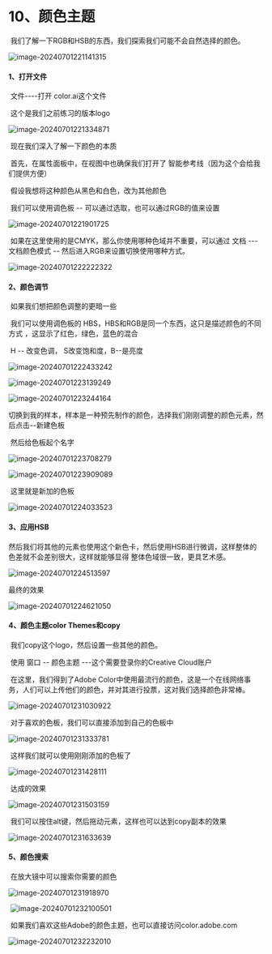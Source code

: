 

# 10、颜色主题



​			我们了解一下RGB和HSB的东西，我们探索我们可能不会自然选择的颜色。

![image-20240701221141315](./../../.vuepress/public/images/image-20240701221141315.png)





#### 1、打开文件

​		文件----打开 color.ai这个文件

​		这个是我们之前练习的版本logo

![image-20240701221334871](./../../.vuepress/public/images/image-20240701221334871.png)



​	现在我们深入了解一下颜色的本质

​	首先，在属性面板中，在视图中也确保我们打开了 智能参考线（因为这个会给我们提供方便）



​	假设我想将这种颜色从黑色和白色，改为其他颜色

​	我们可以使用调色板 -- 可以通过选取，也可以通过RGB的值来设置

![image-20240701221901725](./../../.vuepress/public/images/image-20240701221901725.png)



​		如果在这里使用的是CMYK，那么你使用哪种色域并不重要，可以通过 文档 --- 文档颜色模式 -- 然后进入RGB来设置切换使用哪种方式。

![image-20240701222222322](./../../.vuepress/public/images/image-20240701222222322.png)



#### 		2、颜色调节

​		如果我们想把颜色调整的更暗一些

​	我们可以使用调色板的 HBS，HBS和RGB是同一个东西，这只是描述颜色的不同方式 ，这显示了红色，绿色，蓝色的混合

​		H -- 改变色调， S改变饱和度，B--是亮度



![image-20240701222433242](./../../.vuepress/public/images/image-20240701222433242.png)

![image-20240701223139249](./../../.vuepress/public/images/image-20240701223139249.png)



![image-20240701223244164](./../../.vuepress/public/images/image-20240701223244164.png)



​			切换到我的样本，样本是一种预先制作的颜色，选择我们刚刚调整的颜色元素，然后点击--新建色板

​	然后给色板起个名字

![image-20240701223708279](./../../.vuepress/public/images/image-20240701223708279.png)

![image-20240701223909089](./../../.vuepress/public/images/image-20240701223909089.png)



​		这里就是新加的色板

![image-20240701224033523](./../../.vuepress/public/images/image-20240701224033523.png)



#### 	3、应用HSB

​	然后我们将其他的元素也使用这个新色卡，然后使用HSB进行微调，这样整体的色差就不会差别很大，这样就能够显得 整体色域很一致，更具艺术感。

![image-20240701224513597](./../../.vuepress/public/images/image-20240701224513597.png)



最终的效果

![image-20240701224621050](./../../.vuepress/public/images/image-20240701224621050.png)







#### 4、颜色主题color Themes和copy

​	我们copy这个logo，然后设置一些其他的颜色。

​	使用  窗口 -- 颜色主题 ---这个需要登录你的Creative Cloud账户

​	在这里，我们得到了Adobe Color中使用最流行的颜色，这是一个在线网络事务，人们可以上传他们的颜色，并对其进行投票，这对我们选择颜色非常棒。

![image-20240701231030922](./../../.vuepress/public/images/image-20240701231030922.png)



​	对于喜欢的色板，我们可以直接添加到自己的色板中

![image-20240701231333781](./../../.vuepress/public/images/image-20240701231333781.png)



​	这样我们就可以使用刚刚添加的色板了

![image-20240701231428111](./../../.vuepress/public/images/image-20240701231428111.png)



​		达成的效果

![image-20240701231503159](./../../.vuepress/public/images/image-20240701231503159.png)





​	我们可以按住alt键，然后拖动元素，这样也可以达到copy副本的效果

![image-20240701231633639](./../../.vuepress/public/images/image-20240701231633639.png)





#### 5、颜色搜索

​			在放大镜中可以搜索你需要的颜色

![image-20240701231918970](./../../.vuepress/public/images/image-20240701231918970.png)



​	![image-20240701232100501](./../../.vuepress/public/images/image-20240701232100501.png)





​		如果我们喜欢这些Adobe的颜色主题，也可以直接访问color.adobe.com

![image-20240701232232010](./../../.vuepress/public/images/image-20240701232232010.png)































































































